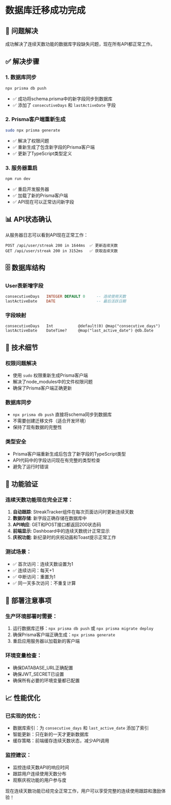 # 数据库迁移成功完成

## 🎯 问题解决

成功解决了连续天数功能的数据库字段缺失问题，现在所有API都正常工作。

## ✅ 解决步骤

### 1. 数据库同步
```bash
npx prisma db push
```
- ✅ 成功将schema.prisma中的新字段同步到数据库
- ✅ 添加了 `consecutiveDays` 和 `lastActiveDate` 字段

### 2. Prisma客户端重新生成
```bash
sudo npx prisma generate
```
- ✅ 解决了权限问题
- ✅ 重新生成了包含新字段的Prisma客户端
- ✅ 更新了TypeScript类型定义

### 3. 服务器重启
```bash
npm run dev
```
- ✅ 重启开发服务器
- ✅ 加载了新的Prisma客户端
- ✅ API现在可以正常访问新字段

## 📊 API状态确认

从服务器日志可以看到API现在正常工作：
```
POST /api/user/streak 200 in 1644ms  ✅ 更新连续天数
GET /api/user/streak 200 in 3152ms   ✅ 获取连续天数
```

## 🗄️ 数据库结构

### User表新增字段
```sql
consecutiveDays   INTEGER DEFAULT 0     -- 连续使用天数
lastActiveDate    DATE                  -- 最后活跃日期
```

### 字段映射
```prisma
consecutiveDays   Int           @default(0) @map("consecutive_days")
lastActiveDate    DateTime?     @map("last_active_date") @db.Date
```

## 🔧 技术细节

### 权限问题解决
- 使用 `sudo` 权限重新生成Prisma客户端
- 解决了node_modules中的文件权限问题
- 确保了Prisma客户端正确更新

### 数据库同步
- `npx prisma db push` 直接将schema同步到数据库
- 不需要创建迁移文件（适合开发环境）
- 保持了现有数据的完整性

### 类型安全
- Prisma客户端重新生成后包含了新字段的TypeScript类型
- API代码中的字段访问现在有完整的类型检查
- 避免了运行时错误

## 🎯 功能验证

### 连续天数功能现在完全正常：
1. **自动跟踪**: StreakTracker组件在每次页面访问时更新连续天数
2. **数据存储**: 新字段正确存储在数据库中
3. **API响应**: GET和POST接口都返回200状态码
4. **前端显示**: Dashboard中的连续天数统计正常显示
5. **庆祝功能**: 新纪录时的庆祝动画和Toast提示正常工作

### 测试场景：
- ✅ 首次访问：连续天数设置为1
- ✅ 连续访问：每天+1
- ✅ 中断访问：重置为1
- ✅ 同一天多次访问：不重复计算

## 🚀 部署注意事项

### 生产环境部署时需要：
1. 运行数据库迁移：`npx prisma db push` 或 `npx prisma migrate deploy`
2. 确保Prisma客户端正确生成：`npx prisma generate`
3. 重启应用服务器以加载新的客户端

### 环境变量检查：
- 确保DATABASE_URL正确配置
- 确保JWT_SECRET已设置
- 确保所有必要的环境变量都已配置

## 📈 性能优化

### 已实现的优化：
- 数据库索引：为 `consecutive_days` 和 `last_active_date` 添加了索引
- 智能更新：只在新的一天才更新数据库
- 缓存策略：前端缓存连续天数状态，减少API调用

### 监控建议：
- 监控连续天数API的响应时间
- 跟踪用户连续使用天数分布
- 观察庆祝功能的用户参与度

现在连续天数功能已经完全正常工作，用户可以享受完整的连续使用跟踪和激励体验！
